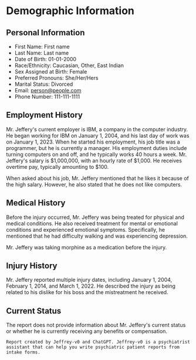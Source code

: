 # Demographic Information

## Personal Information

- First Name: First name
- Last Name: Last name
- Date of Birth: 01-01-2000
- Race/Ethnicity: Caucasian, Other, East Indian
- Sex Assigned at Birth: Female
- Preferred Pronouns: She/Her/Hers
- Marital Status: Divorced
- Email: person@people.com
- Phone Number: 111-111-1111

## Employment History

Mr. Jeffery's current employer is IBM, a company in the computer industry. He began working for IBM on January 1, 2004, and his last day of work was on January 1, 2023. When he started his employment, his job title was a programmer, but he is currently a manager. His employment duties include turning computers on and off, and he typically works 40 hours a week. Mr. Jeffery's salary is $1,000,000, with an hourly rate of $1,000. He receives overtime pay, typically amounting to $100.

When asked about his job, Mr. Jeffery mentioned that he likes it because of the high salary. However, he also stated that he does not like computers.

## Medical History

Before the injury occurred, Mr. Jeffery was being treated for physical and medical conditions. He also received treatment for mental or emotional conditions and experienced emotional symptoms. Specifically, he mentioned that he had difficulty walking and was experiencing depression.

Mr. Jeffery was taking morphine as a medication before the injury.

## Injury History

Mr. Jeffery reported multiple injury dates, including January 1, 2004, February 1, 2014, and March 1, 2022. He described the injury as being related to his dislike for his boss and the mistreatment he received.

## Current Status

The report does not provide information about Mr. Jeffery's current status or whether he is currently receiving any benefits or compensation.

```
Report created by Jeffrey-v0 and ChatGPT. Jeffrey-v0 is a psychiatrist assistant that can help you write psychiatric patient reports from intake forms.
```
